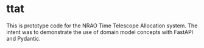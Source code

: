 # ttat
This is prototype code for the NRAO Time Telescope Allocation system. The intent was to demonstrate the use of domain model concepts with FastAPI and Pydantic.
